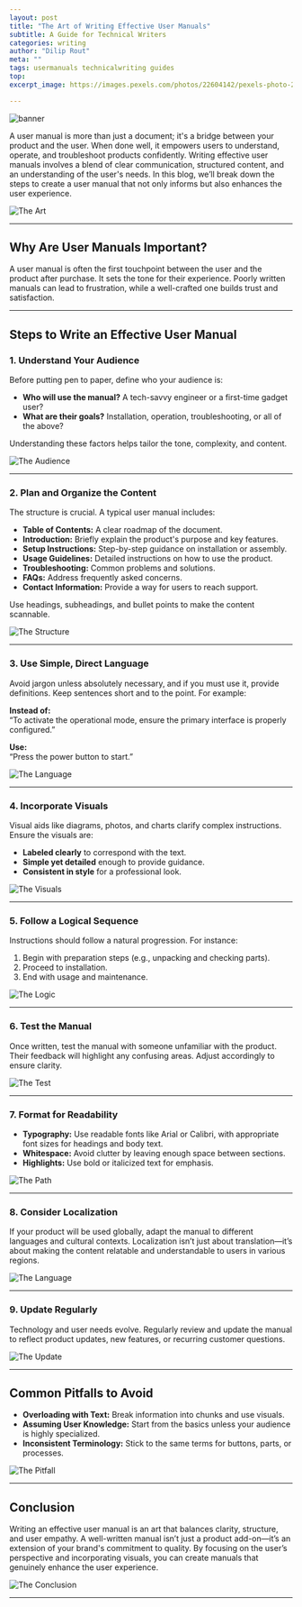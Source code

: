 ```yaml
---
layout: post
title: "The Art of Writing Effective User Manuals"
subtitle: A Guide for Technical Writers
categories: writing
author: "Dilip Rout"
meta: ""
tags: usermanuals technicalwriting guides
top: 
excerpt_image: https://images.pexels.com/photos/22604142/pexels-photo-22604142/free-photo-of-new-samsung-smartphone.jpeg?auto=compress&cs=tinysrgb&w=1260&h=750&dpr=1

---
```

![banner](https://images.pexels.com/photos/22604142/pexels-photo-22604142/free-photo-of-new-samsung-smartphone.jpeg?auto=compress&cs=tinysrgb&w=1260&h=750&dpr=1)


A user manual is more than just a document; it's a bridge between your product and the user. When done well, it empowers users to understand, operate, and troubleshoot products confidently. Writing effective user manuals involves a blend of clear communication, structured content, and an understanding of the user's needs. In this blog, we’ll break down the steps to create a user manual that not only informs but also enhances the user experience.

![The Art](/assets/images/b5-art/1.png)

---

## Why Are User Manuals Important?

A user manual is often the first touchpoint between the user and the product after purchase. It sets the tone for their experience. Poorly written manuals can lead to frustration, while a well-crafted one builds trust and satisfaction.

---

## Steps to Write an Effective User Manual

### 1. Understand Your Audience

Before putting pen to paper, define who your audience is:

- **Who will use the manual?** A tech-savvy engineer or a first-time gadget user?
- **What are their goals?** Installation, operation, troubleshooting, or all of the above?  

Understanding these factors helps tailor the tone, complexity, and content.

![The Audience](/assets/images/b5-art/2.png)

---

### 2. Plan and Organize the Content

The structure is crucial. A typical user manual includes:

- **Table of Contents:** A clear roadmap of the document.  
- **Introduction:** Briefly explain the product's purpose and key features.  
- **Setup Instructions:** Step-by-step guidance on installation or assembly.  
- **Usage Guidelines:** Detailed instructions on how to use the product.  
- **Troubleshooting:** Common problems and solutions.  
- **FAQs:** Address frequently asked concerns.  
- **Contact Information:** Provide a way for users to reach support.  

Use headings, subheadings, and bullet points to make the content scannable.

![The Structure](/assets/images/b5-art/3.png)

---

### 3. Use Simple, Direct Language

Avoid jargon unless absolutely necessary, and if you must use it, provide definitions. Keep sentences short and to the point. For example:

**Instead of:**  
“To activate the operational mode, ensure the primary interface is properly configured.”  

**Use:**  
“Press the power button to start.”  

![The Language](/assets/images/b5-art/4.png)

---

### 4. Incorporate Visuals

Visual aids like diagrams, photos, and charts clarify complex instructions. Ensure the visuals are:  

- **Labeled clearly** to correspond with the text.  
- **Simple yet detailed** enough to provide guidance.  
- **Consistent in style** for a professional look.  

![The Visuals](/assets/images/b5-art/5.png)

---

### 5. Follow a Logical Sequence

Instructions should follow a natural progression. For instance:  

1. Begin with preparation steps (e.g., unpacking and checking parts).  
2. Proceed to installation.  
3. End with usage and maintenance.  

![The Logic](/assets/images/b5-art/6.png)


---

### 6. Test the Manual

Once written, test the manual with someone unfamiliar with the product. Their feedback will highlight any confusing areas. Adjust accordingly to ensure clarity.

![The Test](/assets/images/b5-art/7.png)


---

### 7. Format for Readability

- **Typography:** Use readable fonts like Arial or Calibri, with appropriate font sizes for headings and body text.  
- **Whitespace:** Avoid clutter by leaving enough space between sections.  
- **Highlights:** Use bold or italicized text for emphasis.  

![The Path](/assets/images/b5-art/8.png)

---

### 8. Consider Localization

If your product will be used globally, adapt the manual to different languages and cultural contexts. Localization isn’t just about translation—it’s about making the content relatable and understandable to users in various regions.

![The Language](/assets/images/b5-art/9.png)

---

### 9. Update Regularly

Technology and user needs evolve. Regularly review and update the manual to reflect product updates, new features, or recurring customer questions.

![The Update](/assets/images/b5-art/10.png)


---

## Common Pitfalls to Avoid

- **Overloading with Text:** Break information into chunks and use visuals.  
- **Assuming User Knowledge:** Start from the basics unless your audience is highly specialized.  
- **Inconsistent Terminology:** Stick to the same terms for buttons, parts, or processes.  

![The Pitfall](/assets/images/b5-art/11.png)


---

## Conclusion

Writing an effective user manual is an art that balances clarity, structure, and user empathy. A well-written manual isn’t just a product add-on—it’s an extension of your brand's commitment to quality. By focusing on the user’s perspective and incorporating visuals, you can create manuals that genuinely enhance the user experience.  

![The Conclusion](/assets/images/b5-art/12.png)

---
